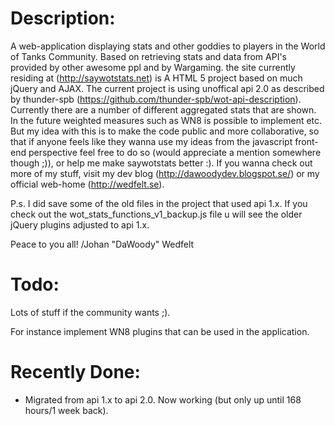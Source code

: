 Description:
==========================================================================
A web-application displaying stats and other goddies to players in the World of Tanks Community. Based on retrieving stats and data from API's provided by other awesome ppl and by Wargaming. the site currently residing at (http://saywotstats.net) is A HTML 5 project based on much jQuery and AJAX. The current project is using unoffical api 2.0 as described by thunder-spb (https://github.com/thunder-spb/wot-api-description). Currently there are a number of different aggregated stats that are shown.
In the future weighted measures such as WN8 is possible to implement etc.
But my idea with this is to make the code public and more collaborative, so that if anyone feels like they wanna use my ideas from the javascript front-end perspective feel free to do so (would appreciate a mention somewhere though ;)), or help me make saywotstats better :). If you wanna check out more of my stuff, visit my dev blog (http://dawoodydev.blogspot.se/) or my official web-home (http://wedfelt.se).

P.s. I did save some of the old files in the project that used api 1.x. If you check out the wot_stats_functions_v1_backup.js file u will see the older jQuery plugins adjusted to api 1.x.

Peace to you all!
/Johan "DaWoody" Wedfelt

Todo:
===========================================================================
Lots of stuff if the community wants ;).

For instance implement WN8 plugins that can be used in the application.


Recently Done:
==========================================================
* Migrated from api 1.x to api 2.0. Now working (but only up until 168 hours/1 week back).